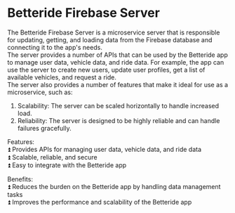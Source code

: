 # Betteride Firebase Server
The Betteride Firebase Server is a microservice server that is responsible for updating, getting, and loading data from the Firebase database and connecting it to the app's needs. <br>
The server provides a number of APIs that can be used by the Betteride app to manage user data, vehicle data, and ride data. For example, the app can use the server to create new users, update user profiles, get a list of available vehicles, and request a ride. <br>
The server also provides a number of features that make it ideal for use as a microservice, such as: <br>
1. Scalability: The server can be scaled horizontally to handle increased load. <br>
2. Reliability: The server is designed to be highly reliable and can handle failures gracefully. <br>

Features: <br>
⏫ Provides APIs for managing user data, vehicle data, and ride data <br>
⏫ Scalable, reliable, and secure <br>
⏫ Easy to integrate with the Betteride app <br>

Benefits: <br>
⏫ Reduces the burden on the Betteride app by handling data management tasks <br>
⏫ Improves the performance and scalability of the Betteride app <br>

